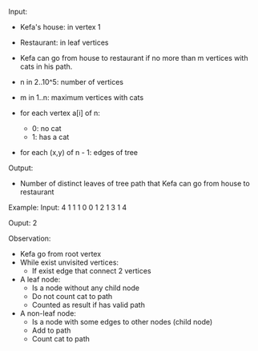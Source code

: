 Input:
- Kefa's house: in vertex 1
- Restaurant: in leaf vertices
- Kefa can go from house to restaurant if no more than m vertices with cats in his path.

- n in 2..10^5: number of vertices
- m in 1..n: maximum vertices with cats
- for each vertex a[i] of n:
    - 0: no cat
    - 1: has a cat
- for each (x,y) of n - 1: edges of tree

Output:
- Number of distinct leaves of tree path that Kefa can go from house to restaurant

Example:
Input:
4 1
1 1 0 0
1 2
1 3
1 4

Ouput:
2

Observation:
- Kefa go from root vertex
- While exist unvisited vertices:
    - If exist edge that connect 2 vertices
- A leaf node:
    - Is a node without any child node
    - Do not count cat to path
    - Counted as result if has valid path
- A non-leaf node:
    - Is a node with some edges to other nodes (child node)
    - Add to path
    - Count cat to path